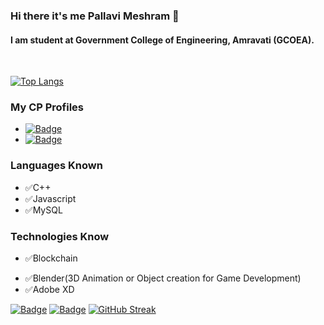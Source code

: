 ### Hi there it's me Pallavi Meshram 👋
#### I am student at Government College of Engineering, Amravati (GCOEA).
<br>

[![Top Langs](https://github-readme-stats.vercel.app/api/top-langs/?username=PallaviMeshram&layout=compact)]()

### My CP Profiles

- [![Badge](https://cp-logo.vercel.app/codechef/pauv)](https://www.codechef.com/users/pauv)
- [![Badge](https://cp-logo.vercel.app/codeforces/palli)](https://codeforces.com/profile/Palli)

### Languages Known
- ✅C++
- ✅Javascript
- ✅MySQL

### Technologies Know
- ✅Blockchain
<!-- - ✅Web Development -->
- ✅Blender(3D Animation or Object creation for Game Development)
- ✅Adobe XD

[![Badge](https://img.shields.io/badge/LinkedIn-0077B5?style=for-the-badge&logo=linkedin&logoColor=white)](https://www.linkedin.com/in/pallavimeshram)
[![Badge](https://aleen42.github.io/badges/src/stackoverflow.svg)](https://stackoverflow.com/users/9984017/pallavi-meshram)
[![GitHub Streak](https://github-readme-streak-stats.herokuapp.com/?user=pallavimeshram&theme=dark)](https://git.io/streak-stats)
